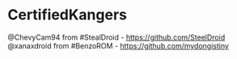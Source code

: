 # CertifiedKangers

@ChevyCam94 from #StealDroid - https://github.com/SteelDroid
@xanaxdroid from #BenzoROM - https://github.com/mydongistiny

